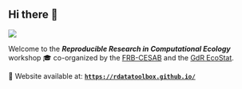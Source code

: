 ## Hi there 👋

![](https://raw.githubusercontent.com/rdatatoolbox/.github/main/profile/banner-rdatatoolbox_150dpi.png)

Welcome to the **_Reproducible Research in Computational Ecology_** workshop :mortar_board: co-organized by the 
[FRB-CESAB](https://www.fondationbiodiversite.fr/en/about-the-foundation/le-cesab/) and the 
[GdR EcoStat](https://sites.google.com/site/gdrecostat/).

🚀 Website available at: [**`https://rdatatoolbox.github.io/`**](https://rdatatoolbox.github.io/)

